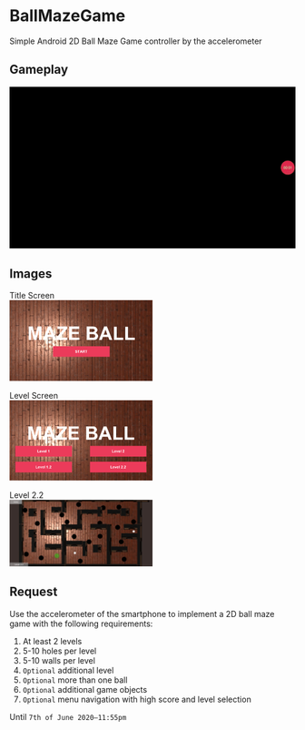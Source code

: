 # BallMazeGame
Simple Android 2D Ball Maze Game controller by the accelerometer

## Gameplay
![](https://raw.githubusercontent.com/callFEELD/BallMazeGame/unity/docs/video.gif?token=AGCZAMCQYC562WGB5WF7CF26Y2YWA)

## Images
Title Screen <br />
<img src="https://raw.githubusercontent.com/callFEELD/BallMazeGame/unity/docs/img/Title%20Screen.PNG?token=AGCZAMCC6YZ7RTOL4YXHAYK6Y2XDO" width="50%" />

Level Screen <br />
<img src="https://raw.githubusercontent.com/callFEELD/BallMazeGame/unity/docs/img/Level%20Screen.PNG?token=AGCZAMA44QCD5SPL7XZH4EK6Y2XIQ" width="50%" />

Level 2.2 <br />
<img src="https://raw.githubusercontent.com/callFEELD/BallMazeGame/unity/docs/img/Level%202.2.PNG?token=AGCZAMAPI3C4CCPPGLGM3Z26Y2XKE" width="50%" />

## Request
Use the accelerometer of the smartphone to implement a 2D ball maze game with the following requirements:
1. At least 2 levels
2. 5-10 holes per level
3. 5-10 walls per level
4. `Optional` additional level
5. `Optional` more than one ball
6. `Optional` additional game objects
7. `Optional` menu navigation with high score and level selection

Until `7th of June 2020–11:55pm`
